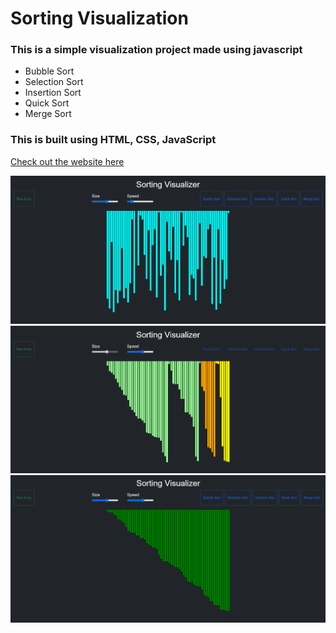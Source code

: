 # Sorting Visualization
### This is a simple visualization project made using javascript 
- Bubble Sort 
- Selection Sort
- Insertion Sort
- Quick Sort
- Merge Sort

### This is built using HTML, CSS, JavaScript <br/>

[Check out the website here](sort-visualizer-ivory.vercel.app)

<img src="img/img1.png"> <br/>
<img src="img/img2.png"> <br/>
<img src="img/img3.png"> <br/>
